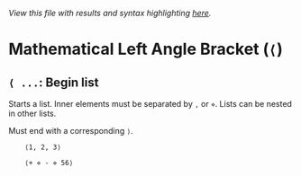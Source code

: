 *View this file with results and syntax highlighting [here](https://mlochbaum.github.io/BQN/help/beginlist.html).*

# Mathematical Left Angle Bracket (`⟨`)

## `⟨ ...`: Begin list

Starts a list. Inner elements must be separated by `,` or `⋄`.
Lists can be nested in other lists.

Must end with a corresponding `⟩`.

        ⟨1, 2, 3⟩

        ⟨+ ⋄ - ⋄ 56⟩

